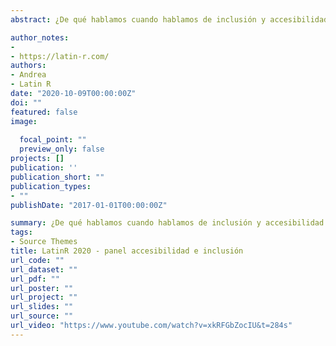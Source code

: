 ```yaml
---
abstract: ¿De qué hablamos cuando hablamos de inclusión y accesibilidad en el mundo de la tecnología? intentando sumar mas texto

author_notes:
- 
- https://latin-r.com/
authors:
- Andrea
- Latin R
date: "2020-10-09T00:00:00Z"
doi: ""
featured: false
image:
  
  focal_point: ""
  preview_only: false
projects: []
publication: ''
publication_short: ""
publication_types:
- ""
publishDate: "2017-01-01T00:00:00Z"

summary: ¿De qué hablamos cuando hablamos de inclusión y accesibilidad en el mundo de la tecnología?
tags:
- Source Themes
title: LatinR 2020 - panel accesibilidad e inclusión
url_code: ""
url_dataset: ""
url_pdf: ""
url_poster: ""
url_project: ""
url_slides: ""
url_source: ""
url_video: "https://www.youtube.com/watch?v=xkRFGbZocIU&t=284s"
---
```



